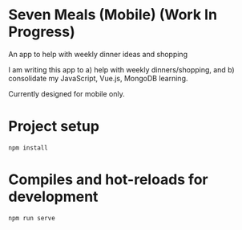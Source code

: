 # Seven Meals (Mobile) (Work In Progress)
An app to help with weekly dinner ideas and shopping

I am writing this app to a) help with weekly dinners/shopping, and b) consolidate my JavaScript, Vue.js, MongoDB learning.

Currently designed for mobile only.

# Project setup
``
npm install
``
# Compiles and hot-reloads for development
``
npm run serve
``

